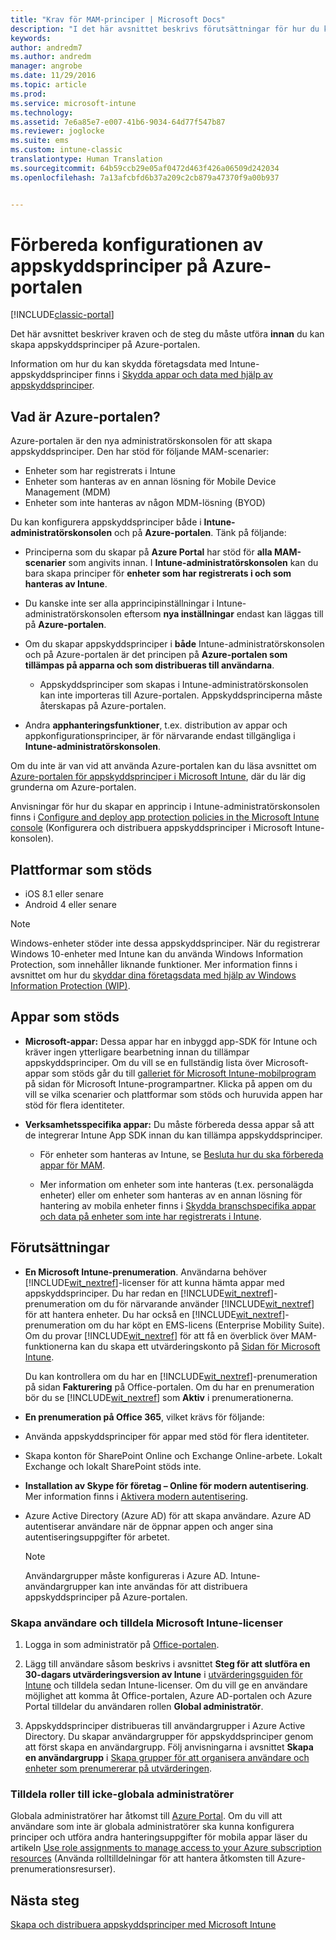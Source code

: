 ```yaml
---
title: "Krav för MAM-principer | Microsoft Docs"
description: "I det här avsnittet beskrivs förutsättningar för hur du konfigurerar användare innan du skapar hanteringsprinciper för mobilappar."
keywords: 
author: andredm7
ms.author: andredm
manager: angrobe
ms.date: 11/29/2016
ms.topic: article
ms.prod: 
ms.service: microsoft-intune
ms.technology: 
ms.assetid: 7e6a85e7-e007-41b6-9034-64d77f547b87
ms.reviewer: joglocke
ms.suite: ems
ms.custom: intune-classic
translationtype: Human Translation
ms.sourcegitcommit: 64b59ccb29e05af0472d463f426a06509d242034
ms.openlocfilehash: 7a13afcbfd6b37a209c2cb879a47370f9a00b937


---
```


# <a name="get-ready-to-configure-app-protection-policies-in-the-azure-portal"></a>Förbereda konfigurationen av appskyddsprinciper på Azure-portalen

[!INCLUDE[classic-portal](../includes/classic-portal.md)]

Det här avsnittet beskriver kraven och de steg du måste utföra **innan** du kan skapa appskyddsprinciper på Azure-portalen.

Information om hur du kan skydda företagsdata med Intune-appskyddsprinciper finns i [Skydda appar och data med hjälp av appskyddsprinciper](protect-apps-and-data-with-microsoft-intune.md).

## <a name="what-is-the-azure-portal"></a>Vad är Azure-portalen?

Azure-portalen är den nya administratörskonsolen för att skapa appskyddsprinciper. Den har stöd för följande MAM-scenarier:
- Enheter som har registrerats i Intune
- Enheter som hanteras av en annan lösning för Mobile Device Management (MDM)
- Enheter som inte hanteras av någon MDM-lösning (BYOD)

Du kan konfigurera appskyddsprinciper både i **Intune-administratörskonsolen** och på **Azure-portalen**.  Tänk på följande:

* Principerna som du skapar på **Azure Portal** har stöd för **alla MAM-scenarier** som angivits innan. I **Intune-administratörskonsolen** kan du bara skapa principer för **enheter som har registrerats i och som hanteras av Intune**.

* Du kanske inte ser alla apprincipinställningar i Intune-administratörskonsolen eftersom **nya inställningar** endast kan läggas till på **Azure-portalen**.

* Om du skapar appskyddsprinciper i **både** Intune-administratörskonsolen och på Azure-portalen är det principen på **Azure-portalen som tillämpas på apparna och som distribueras till användarna**.
    * Appskyddsprinciper som skapas i Intune-administratörskonsolen kan inte importeras till Azure-portalen.  Appskyddsprinciperna måste återskapas på Azure-portalen.


* Andra **apphanteringsfunktioner**, t.ex. distribution av appar och appkonfigurationsprinciper, är för närvarande endast tillgängliga i **Intune-administratörskonsolen**.


Om du inte är van vid att använda Azure-portalen kan du läsa avsnittet om [Azure-portalen för appskyddsprinciper i Microsoft Intune](azure-portal-for-microsoft-intune-mam-policies.md), där du lär dig grunderna om Azure-portalen.

Anvisningar för hur du skapar en apprincip i Intune-administratörskonsolen finns i [Configure and deploy app protection policies in the Microsoft Intune console](configure-and-deploy-mobile-application-management-policies-in-the-microsoft-intune-console.md) (Konfigurera och distribuera appskyddsprinciper i Microsoft Intune-konsolen).


##  <a name="supported-platforms"></a>Plattformar som stöds
- iOS 8.1 eller senare
- Android 4 eller senare

>[!NOTE]
>Windows-enheter stöder inte dessa appskyddsprinciper. När du registrerar Windows 10-enheter med Intune kan du använda Windows Information Protection, som innehåller liknande funktioner. Mer information finns i avsnittet om hur du [skyddar dina företagsdata med hjälp av Windows Information Protection (WIP)](https://technet.microsoft.com/en-us/itpro/windows/keep-secure/protect-enterprise-data-using-wip).

##  <a name="supported-apps"></a>Appar som stöds
* **Microsoft-appar:** Dessa appar har en inbyggd app-SDK för Intune och kräver ingen ytterligare bearbetning innan du tillämpar appskyddsprinciper.
Om du vill se en fullständig lista över Microsoft-appar som stöds går du till [galleriet för Microsoft Intune-mobilprogram](https://www.microsoft.com/en-us/cloud-platform/microsoft-intune-apps) på sidan för Microsoft Intune-programpartner. Klicka på appen om du vill se vilka scenarier och plattformar som stöds och huruvida appen har stöd för flera identiteter.

* **Verksamhetsspecifika appar:** Du måste förbereda dessa appar så att de integrerar Intune App SDK innan du kan tillämpa appskyddsprinciper.

  * För enheter som hanteras av Intune, se [Besluta hur du ska förbereda appar för MAM](decide-how-to-prepare-apps-for-mobile-application-management-with-microsoft-intune.md).

  * Mer information om enheter som inte hanteras (t.ex. personalägda enheter) eller om enheter som hanteras av en annan lösning för hantering av mobila enheter finns i [Skydda branschspecifika appar och data på enheter som inte har registrerats i Intune](protect-line-of-business-apps-and-data-on-devices-not-enrolled-in-microsoft-intune.md).

## <a name="prerequisites"></a>Förutsättningar

-   **En Microsoft Intune-prenumeration**. Användarna behöver [!INCLUDE[wit_nextref](../includes/wit_nextref_md.md)]-licenser för att kunna hämta appar med appskyddsprinciper.
Du har redan en [!INCLUDE[wit_nextref](../includes/wit_nextref_md.md)]-prenumeration om du för närvarande använder [!INCLUDE[wit_nextref](../includes/wit_nextref_md.md)] för att hantera enheter. Du har också en [!INCLUDE[wit_nextref](../includes/wit_nextref_md.md)]-prenumeration om du har köpt en EMS-licens (Enterprise Mobility Suite). Om du provar [!INCLUDE[wit_nextref](../includes/wit_nextref_md.md)] för att få en överblick över MAM-funktionerna kan du skapa ett utvärderingskonto på [Sidan för Microsoft Intune](http://www.microsoft.com/en-us/server-cloud/products/microsoft-intune/).

    Du kan kontrollera om du har en [!INCLUDE[wit_nextref](../includes/wit_nextref_md.md)]-prenumeration på sidan **Fakturering** på Office-portalen.  Om du har en prenumeration bör du se [!INCLUDE[wit_nextref](../includes/wit_nextref_md.md)] som **Aktiv** i prenumerationerna.

-   **En prenumeration på Office 365**, vilket krävs för följande:

  - Använda appskyddsprinciper för appar med stöd för flera identiteter.

  - Skapa konton för SharePoint Online och Exchange Online-arbete. Lokalt Exchange och lokalt SharePoint stöds inte.

-   **Installation av Skype för företag – Online för modern autentisering**. Mer information finns i [Aktivera modern autentisering](http://social.technet.microsoft.com/wiki/contents/articles/34339.skype-for-business-online-enable-your-tenant-for-modern-authentication.aspx).


- Azure Active Directory (Azure AD) för att skapa användare. Azure AD autentiserar användare när de öppnar appen och anger sina autentiseringsuppgifter för arbetet.

    > [!NOTE]
    > Användargrupper måste konfigureras i Azure AD. Intune-användargrupper kan inte användas för att distribuera appskyddsprinciper på Azure-portalen.

### <a name="create-users-and-assign-microsoft-intune-licenses"></a>Skapa användare och tilldela Microsoft Intune-licenser

1.  Logga in som administratör på [Office-portalen](http://portal.office.com).

2.  Lägg till användare såsom beskrivs i avsnittet **Steg för att slutföra en 30-dagars utvärderingsversion av Intune** i [utvärderingsguiden för Intune](https://docs.microsoft.com/en-us/intune/understand-explore/get-started-with-a-30-day-trial-of-microsoft-intune) och tilldela sedan Intune-licenser. Om du vill ge en användare möjlighet att komma åt Office-portalen, Azure AD-portalen och Azure Portal tilldelar du användaren rollen **Global administratör**.

5.  Appskyddsprinciper distribueras till användargrupper i Azure Active Directory. Du skapar användargrupper för appskyddsprinciper genom att först skapa en användargrupp. Följ anvisningarna i avsnittet **Skapa en användargrupp** i [Skapa grupper för att organisera användare och enheter som prenumererar på utvärderingen](https://docs.microsoft.com/en-us/intune/understand-explore/get-started-with-a-30-day-trial-of-microsoft-intune-step-3).

### <a name="assign-roles-to-non-global-admin-users"></a>Tilldela roller till icke-globala administratörer

Globala administratörer har åtkomst till [Azure Portal](https://portal.azure.com).  Om du vill att användare som inte är globala administratörer ska kunna konfigurera principer och utföra andra hanteringsuppgifter för mobila appar läser du artikeln [Use role assignments to manage access to your Azure subscription resources](https://azure.microsoft.com/en-us/documentation/articles/role-based-access-control-configure/) (Använda rolltilldelningar för att hantera åtkomsten till Azure-prenumerationsresurser).

## <a name="next-steps"></a>Nästa steg
[Skapa och distribuera appskyddsprinciper med Microsoft Intune](create-and-deploy-mobile-app-management-policies-with-microsoft-intune.md)



<!--HONumber=Feb17_HO3-->


